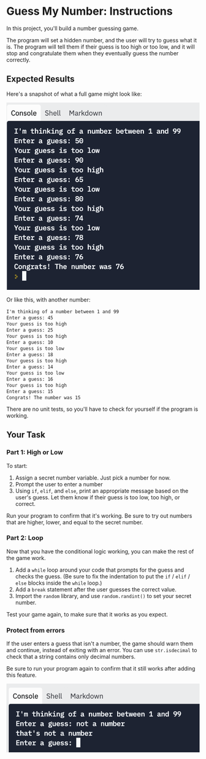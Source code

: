 # Guess My Number: Instructions

In this project, you'll build a number guessing game.

The program will set a hidden number, and the user will try to guess what it is. The program will tell them if their guess is too high or too low, and it will stop and congratulate them when they eventually guess the number correctly.

## Expected Results

Here's a snapshot of what a full game might look like:

![gameplay of the secret number game](secret_number_gameplay.png)

Or like this, with another number:

```
I'm thinking of a number between 1 and 99
Enter a guess: 45
Your guess is too high
Enter a guess: 25
Your guess is too high
Enter a guess: 10
Your guess is too low
Enter a guess: 18
Your guess is too high
Enter a guess: 14
Your guess is too low
Enter a guess: 16
Your guess is too high
Enter a guess: 15
Congrats! The number was 15
```

There are no unit tests, so you'll have to check for yourself if the program is working.

## Your Task
### Part 1: High or Low

To start:

1. Assign a secret number variable. Just pick a number for now.
2. Prompt the user to enter a number
3. Using `if`, `elif`, and `else`, print an appropriate message based on the user's guess. Let them know if their guess is too low, too high, or correct.

Run your program to confirm that it's working. Be sure to try out numbers that are higher, lower, and equal to the secret number.

### Part 2: Loop

Now that you have the conditional logic working, you can make the rest of the game work.

1. Add a `while` loop around your code that prompts for the guess and checks the guess. (Be sure to fix the indentation to put the `if` / `elif` / `else` blocks inside the `while` loop.)
2. Add a `break` statement after the user guesses the correct value.
3. Import the `random` library, and use `random.randint()` to set your secret number.

Test your game again, to make sure that it works as you expect. 

### Protect from errors

If the user enters a guess that isn't a number, the game should warn them and continue, instead of exiting with an error. You can use `str.isdecimal` to check that a string contains only decimal numbers.

Be sure to run your program again to confirm that it still works after adding this feature.

![screenshot demonstrating message "that's not a number"](not_a_number.png)